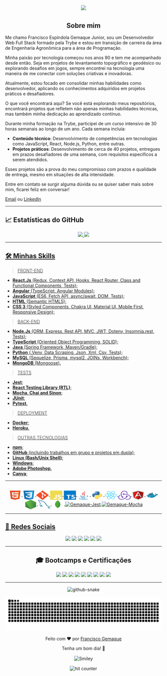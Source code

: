 <h1 align="center">
  <a href="https://git.io/typing-svg">
    <img src="https://readme-typing-svg.herokuapp.com/?lines=Olá,+Mundo!+👋;Sou+Francisco+Gemaque....;Bem+vindo(a)!+😉&center=true&color=CCD1F7&size=25&">
  </a>
</h1>

<h2 align="center">Sobre mim</h2>
Me chamo Francisco Espíndola Gemaque Junior, sou um Desenvolvedor Web Full Stack formado pela Trybe e estou em transição de carreira da área de Engenharia Agronômica para a área de Programação.

Minha paixão por tecnologia começou nos anos 90 e tem me acompanhado desde então. Seja em projetos de levantamento topográfico e geodésico ou explorando desafios em jogos, sempre encontrei na tecnologia uma maneira de me conectar com soluções criativas e inovadoras.

Atualmente, estou focado em consolidar minhas habilidades como desenvolvedor, aplicando os conhecimentos adquiridos em projetos práticos e desafiadores.

O que você encontrará aqui?
Se você está explorando meus repositórios, encontrará projetos que refletem não apenas minhas habilidades técnicas, mas também minha dedicação ao aprendizado contínuo.

Durante minha formação na Trybe, participei de um curso intensivo de 30 horas semanais ao longo de um ano. Cada semana incluía:

- **Conteúdo técnico**: Desenvolvimento de competências em tecnologias como JavaScript, React, Node.js, Python, entre outras.
- **Projetos práticos**: Desenvolvimento de cerca de 40 projetos, entregues em prazos desafiadores de uma semana, com requisitos específicos a serem atendidos.

Esses projetos são a prova do meu compromisso com prazos e qualidade de entrega, mesmo em situações de alta intensidade.

Entre em contato se surgir alguma dúvida ou se quiser saber mais sobre mim, ficarei feliz em conversar!

<a>[Email](gemaquejr@hotmail.com) ou [LinkedIn](https://www.linkedin.com/in/gemaquejr/)</a>

---

## 📈 Estatísticas do GitHub

<div align="center">
<a href="https://github.com/gemaquejr">
<img height="165em" src="https://github-readme-stats.vercel.app/api?username=gemaquejr&show_icons=true&theme=gruvbox&include_all_commits=true&count_private=true"/>
<img height="165em" src="https://github-readme-stats.vercel.app/api/top-langs/?username=gemaquejr&layout=compact&langs_count=16&theme=gruvbox"/>
</div>

---

## 🛠️ Minhas Skills

> FRONT-END
- **React.Js** (Redux, Context API, Hooks, React Router, Class and Functional Components, Tests);
- **Angular** (TypeScript, Angular Modules);
- **JavaScript** (ES6, Fetch API, async/await, DOM, Tests);
- **HTML** (Semantic HTML5);
- **CSS 3** (Styled Components, Chakra UI, Material UI, Mobile First, Responsive Design);


> BACK-END
- **Node.Js** (ORM, Express, Rest API, MVC, JWT, Dotenv, Insomnia.rest, Tests);
- **TypeScript** (Oriented Object Programming, SOLID);
- **Java** (Spring Framework, Maven/Gradle);
- **Python** (.Venv, Data Scraping, Json, Xml, Csv, Tests);
- **MySQL** (Sequelize, Prisma, mysql2, JOINs, Workbench);
- **MongoDB** (Mongoose).


> TESTS
- **Jest**;
- **React Testing Library (RTL)**;
- **Mocha, Chai and Sinon**;
- **JUnit**;
- **Pytest**.


> DEPLOYMENT
- **Docker**;
- **Heroku**.


> OUTRAS TECNOLOGIAS 
- **npm**;
- **GitHub** (incluindo trabalhos em grupo e projetos em dupla);
- **Linux (Bash/Unix Shell)**;
- **Windows**;
- **Adobe Photoshop**.
- **Canva**;

---

<div style="display: inline_block" align="center"><br>
<img align="center" alt="Gemaque-HTML" height="30" width="40" src="https://raw.githubusercontent.com/devicons/devicon/master/icons/html5/html5-original.svg">
<img align="center" alt="Gemaque-CSS" height="30" width="40" src="https://raw.githubusercontent.com/devicons/devicon/master/icons/css3/css3-original.svg">
<img align="center" alt="Gemaque-Git" height="30" width="40" src="https://raw.githubusercontent.com/devicons/devicon/master/icons/git/git-original.svg">
<img align="center" alt="Gemaque-Js" height="30" width="40" src="https://raw.githubusercontent.com/devicons/devicon/master/icons/javascript/javascript-plain.svg">
<img align="center" alt="Gemaque-Ts" height="30" width="40" src="https://raw.githubusercontent.com/devicons/devicon/master/icons/typescript/typescript-plain.svg">
<img align="center" alt="Gemaque-Java" height="30" width="40" src="https://raw.githubusercontent.com/devicons/devicon/master/icons/java/java-original.svg">
<img align="center" alt="Gemaque-Python" height="30" width="40" src="https://raw.githubusercontent.com/devicons/devicon/master/icons/python/python-original.svg">
<img align="center" alt="Gemaque-React" height="30" width="40" src="https://raw.githubusercontent.com/devicons/devicon/master/icons/react/react-original.svg">
<img align="center" alt="Gemaque-Redux" height="30" width="40" src="https://raw.githubusercontent.com/devicons/devicon/master/icons/redux/redux-original.svg">
<img align="center" alt="Gemaque-Angular" height="30" width="40" src="https://raw.githubusercontent.com/devicons/devicon/master/icons/angularjs/angularjs-original.svg">
<img align="center" alt="Gemaque-Docker" height="30" width="40" src="https://raw.githubusercontent.com/devicons/devicon/master/icons/docker/docker-original.svg">
<img align="center" alt="Gemaque-NodeJs" height="30" width="40" src="https://raw.githubusercontent.com/devicons/devicon/master/icons/nodejs/nodejs-original.svg">
<img align="center" alt="Gemaque-MYSQL" height="30" width="40" src="https://raw.githubusercontent.com/devicons/devicon/master/icons/mysql/mysql-original.svg">
<img align="center" alt="Gemaque-MongoDB" height="30" width="40" src="https://raw.githubusercontent.com/devicons/devicon/master/icons/mongodb/mongodb-original.svg">
<img align="center" alt="Gemaque-Jest" height="30" width="40" src="https://cdn.jsdelivr.net/gh/devicons/devicon/icons/jest/jest-plain.svg">
<img align="center" alt="Gemaque-Mocha" height="30" width="40" src="https://cdn.jsdelivr.net/gh/devicons/devicon/icons/mocha/mocha-plain.svg">
</div>

---

## 💬 Redes Sociais

<div align="center">
<a href="https://linkedin.com/in/gemaquejr" target="_blank"><img src="https://img.shields.io/badge/-LinkedIn-%230077B5?style=for-the-badge&logo=instagram&logoColor=white" target="_blank"></a>
<a href="mailto:gemaquejr@hotmail.com"><img src="https://img.shields.io/badge/-Outlook-%23333?style=for-the-badge&logo=instagram&logoColor=white" target="_blank"></a>
<a href="https://portfolio-gemaquejr.netlify.app" target="_blank"><img src="https://img.shields.io/badge/-Portfólio-fe7d37?style=for-the-badge&logo=portfolio&logoColor=white" target="_blank"></a>
<a href="https://instagram.com/gemaquejr81" target="_blank"><img src="https://img.shields.io/badge/-Instagram-025E8C?style=for-the-badge&logo=instagram&logoColor=white" target="_blank"></a>
<a href="https://facebook.com/gemaque.junior.9/" target="_blank"><img src="https://img.shields.io/badge/-Facebook-4285F4?style=for-the-badge&logo=instagram&logoColor=white" target="_blank"></a>
<a href="https://beacons.ai/gemaquejr" target="_blank"><img src="https://img.shields.io/badge/-Beacons-2F4F4F?style=for-the-badge&logo=beacons&logoColor=white" target="_blank"></a>

---

## 🎓 Bootcamps e Certificações 

[<img src="https://i.vimeocdn.com/video/1601633424-47922400748457936cb2b276d0c36c4682f131441c3cbb808e9fa91730160712-d_640?f=webp" height="70"/></a>](https://www.credential.net/27c6913c-88df-43e3-90e6-a798d2a92630#gs.4ly6vx)
[<img src="https://hermes.dio.me/tracks/afebe5ed-2b18-438a-95b0-2c971e9aeff9.png" height="70"/></a>](https://web.dio.me/track/santander-bootcamp-2023-fullstack-java-angular)
[<img src="https://hermes.dio.me/tracks/648ef080-6c4b-4e54-bf72-34f62030f350.png" height="70"/></a>](https://web.dio.me/track/coding-future-vivo-python-ai-backend-developer)
[<img src="https://assets.dio.me/x84deVbyyXPy2Qv6Ug4uuQnB0tRIBOyfiPJQe9jKNrc/f:webp/h:120/q:80/L3RyYWNrcy84MDUyZGIxYi1mNDM0LTQ5ODAtOGJiYi05ZjdkYWE3MjViOGQucG5n" height="70"/></a>](https://web.dio.me/track/coding-future-front-end-do-zero)
[<img src="https://hermes.dio.me/tracks/a039b34c-7aa8-4a3d-b765-07c8c837f67a.png" height="70"/></a>](https://web.dio.me/track/santander-2024-backend-com-java)
[<img src="https://assets.dio.me/8O4Ov__246yP1m1GMFj94m2LxxG3lPwaLMlIdRMDzdE/f:webp/h:120/q:80/L3RyYWNrcy8yNjExMzViOS02N2M5LTQ0MjktYWQyZC00MThjMTFmMWMzNGYucG5n" height="70"/></a>](https://web.dio.me/track/engenharia-prompts-aws)
[<img src="https://hermes.dio.me/tracks/eac28003-aab4-4427-9e80-d750b44894c7.png" height="70"/></a>](https://web.dio.me/track/descubra-nuvem-aws-nexa-resources)
[<img src="https://hermes.dio.me/tracks/077c7636-313d-4f1a-ba1c-c3aac542e86b.png" height="70"/></a>](https://web.dio.me/track/descubra-nuvem-aws-localizalabs-meu-futuro-e-tech)
[<img src="https://hermes.dio.me/tracks/4d998d5c-36c1-497b-8da0-8db465c820eb.png" height="70"/></a>](https://web.dio.me/track/microsoft-azure-ai-fundamentals)

---

<picture>
  <source media="(prefers-color-scheme: dark)" srcset="github-snake-dark.svg" />
  <source media="(prefers-color-scheme: light)" srcset="github-snake.svg" />
  <img alt="github-snake" src="github-snake.svg" />
</picture>

![Snake animation](https://github.com/gemaquejr/gemaquejr/blob/output/github-contribution-grid-snake.svg)

Feito com ❤️ por [Francisco Gemaque](https://www.linkedin.com/in/gemaquejr/)

<div align="center">
<p>Tenha um bom dia! 👷</p>
<div>
<img src="https://github.com/fnky/fnky/raw/fnky/img/smile.gif" alt="Smiley" align="center">
</div>
</div>

<div align="center">
<p></p>
  <img src="https://profile-counter.glitch.me/gemaquejr/count.svg" alt="hit counter" align="center">
</div>
</div>
